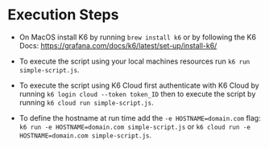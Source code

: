 # Execution Steps

- On MacOS install K6 by running `brew install k6` or by following the K6 Docs: https://grafana.com/docs/k6/latest/set-up/install-k6/ 

- To execute the script using your local machines resources run `k6 run simple-script.js`. 

- To execute the script using K6 Cloud first authenticate with K6 Cloud by running `k6 login cloud --token token_ID` then to execute the script by running `k6 cloud run simple-script.js`.

- To define the hostname at run time add the `-e HOSTNAME=domain.com` flag: `k6 run -e HOSTNAME=domain.com simple-script.js` or `k6 cloud run -e HOSTNAME=domain.com simple-script.js`.

